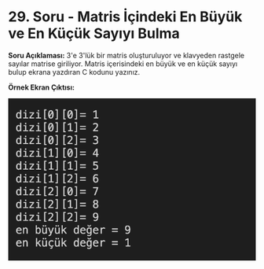 # 29. Soru - Matris İçindeki En Büyük ve En Küçük Sayıyı Bulma

**Soru Açıklaması:**
3'e 3'lük bir matris oluşturuluyor ve klavyeden rastgele sayılar matrise giriliyor. Matris içerisindeki en büyük ve en küçük sayıyı bulup ekrana yazdıran C kodunu yazınız.

**Örnek Ekran Çıktısı:**

![alt text](../Ekran-Çıktıları/Ekran-Resmi_29.png)
